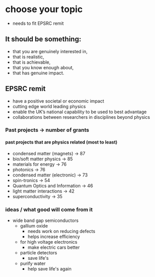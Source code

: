 # choose your topic 

- needs to fit EPSRC remit 


## It should be something:

- that you are genuinely interested in,
- that is realistic,
- that is achievable,
- that you know enough about,
- that has genuine impact.


## EPSRC remit 

- have a positive societal or economic impact
- cutting edge world leading physics
- enable the UK’s national capability to be used to best advantage
- collaborations between researchers in disciplines beyond physics


### Past projects -> number of grants
#### past projects that are physics related (most to least)

- condensed matter (magnets) -> 87 
- bio/soft matter physics -> 85 
- materials for energy -> 76 
- photonics -> 76 
- condensed matter (electronic) -> 73 
- spin-tronics -> 54 
- Quantum Optics and Information -> 46
- light matter interactions -> 42 
- superconductivity -> 35 


### ideas / what good will come from it

- wide band gap semiconductors 
  - gallium oxide 
    - needs work on reducing defects
    - helps increase efficiency 
  - for high voltage electronics 
    - make electric cars better
  - particle detectors
    - save life's 
  - purify water
    - help save life's again
